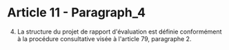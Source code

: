 # Article 11 - Paragraph_4

4. La structure du projet de rapport d'évaluation est définie conformément à la procédure consultative visée à l'article 79, paragraphe 2.